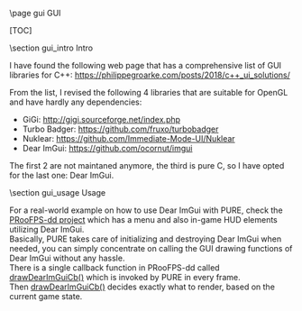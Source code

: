 \page gui GUI

[TOC]

\section gui_intro Intro

I have found the following web page that has a comprehensive list of GUI libraries for C++:
https://philippegroarke.com/posts/2018/c++_ui_solutions/

From the list, I revised the following 4 libraries that are suitable for OpenGL and have hardly any dependencies:
 - GiGi: http://gigi.sourceforge.net/index.php
 - Turbo Badger: https://github.com/fruxo/turbobadger
 - Nuklear: https://github.com/Immediate-Mode-UI/Nuklear
 - Dear ImGui: https://github.com/ocornut/imgui

The first 2 are not maintaned anymore, the third is pure C, so I have opted for the last one: Dear ImGui.

\section gui_usage Usage

For a real-world example on how to use Dear ImGui with PURE, check the [PRooFPS-dd project](https://github.com/proof88/PRooFPS-dd/) which has a menu and also in-game HUD elements utilizing Dear ImGui.  
Basically, PURE takes care of initializing and destroying Dear ImGui when needed, you can simply concentrate on calling the GUI drawing functions of Dear ImGui without any hassle.  
There is a single callback function in PRooFPS-dd called [drawDearImGuiCb()](https://github.com/search?q=repo%3Aproof88/PRooFPS-dd%20proofps_dd%3A%3AGUI%3A%3AdrawDearImGuiCb&type=code) which is invoked by PURE in every frame.  
Then [drawDearImGuiCb()](https://github.com/search?q=repo%3Aproof88/PRooFPS-dd%20proofps_dd%3A%3AGUI%3A%3AdrawDearImGuiCb&type=code) decides exactly what to render, based on the current game state.

